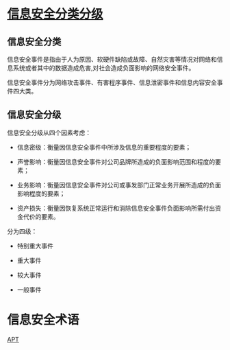 # [信息安全分类分级](https://blog.csdn.net/qq_29277155/article/details/79481415)
## 信息安全分类
信息安全事件是指由于人为原因、软硬件缺陷或故障、自然灾害等情况对网络和信息系统或者其中的数据造成危害,对社会造成负面影响的网络安全事件。

信息安全事件分为网络攻击事件、有害程序事件、信息泄密事件和信息内容安全事件四大类。

## 信息安全分级
信息安全分级从四个因素考虑：

+ 信息密级：衡量因信息安全事件中所涉及信息的重要程度的要素；

+ 声誉影响：衡量因信息安全事件对公司品牌所造成的负面影响范围和程度的要素；

+ 业务影响：衡量因信息安全事件对公司或事发部门正常业务开展所造成的负面影响程度的要素；

+ 资产损失：衡量因恢复系统正常运行和消除信息安全事件负面影响所需付出资金代价的要素。

分为四级： 
+ 特别重大事件

+ 重大事件

+ 较大事件

+ 一般事件

# 信息安全术语
[APT](https://baike.baidu.com/item/APT攻击/5030382)


